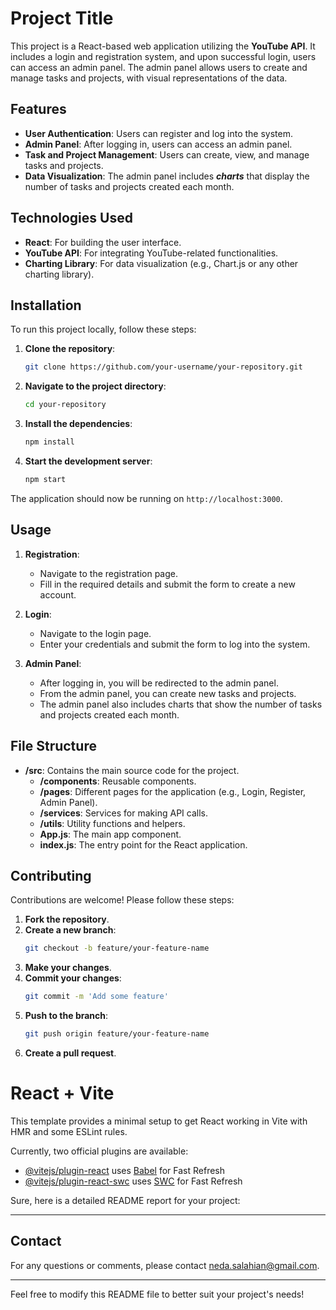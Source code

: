 # Project Title

This project is a React-based web application utilizing the **YouTube API**. It includes a login and registration system, and upon successful login, users can access an admin panel. The admin panel allows users to create and manage tasks and projects, with visual representations of the data.

## Features

- **User Authentication**: Users can register and log into the system.
- **Admin Panel**: After logging in, users can access an admin panel.
- **Task and Project Management**: Users can create, view, and manage tasks and projects.
- **Data Visualization**: The admin panel includes ***charts*** that display the number of tasks and projects created each month.

## Technologies Used

- **React**: For building the user interface.
- **YouTube API**: For integrating YouTube-related functionalities.
- **Charting Library**: For data visualization (e.g., Chart.js or any other charting library).

## Installation

To run this project locally, follow these steps:

1. **Clone the repository**:
    ```bash
    git clone https://github.com/your-username/your-repository.git
    ```

2. **Navigate to the project directory**:
    ```bash
    cd your-repository
    ```

3. **Install the dependencies**:
    ```bash
    npm install
    ```

4. **Start the development server**:
    ```bash
    npm start
    ```

The application should now be running on `http://localhost:3000`.

## Usage

1. **Registration**:
    - Navigate to the registration page.
    - Fill in the required details and submit the form to create a new account.

2. **Login**:
    - Navigate to the login page.
    - Enter your credentials and submit the form to log into the system.

3. **Admin Panel**:
    - After logging in, you will be redirected to the admin panel.
    - From the admin panel, you can create new tasks and projects.
    - The admin panel also includes charts that show the number of tasks and projects created each month.

## File Structure

- **/src**: Contains the main source code for the project.
  - **/components**: Reusable components.
  - **/pages**: Different pages for the application (e.g., Login, Register, Admin Panel).
  - **/services**: Services for making API calls.
  - **/utils**: Utility functions and helpers.
  - **App.js**: The main app component.
  - **index.js**: The entry point for the React application.

## Contributing

Contributions are welcome! Please follow these steps:

1. **Fork the repository**.
2. **Create a new branch**:
    ```bash
    git checkout -b feature/your-feature-name
    ```
3. **Make your changes**.
4. **Commit your changes**:
    ```bash
    git commit -m 'Add some feature'
    ```
5. **Push to the branch**:
    ```bash
    git push origin feature/your-feature-name
    ```
6. **Create a pull request**.



# React + Vite

This template provides a minimal setup to get React working in Vite with HMR and some ESLint rules.

Currently, two official plugins are available:

- [@vitejs/plugin-react](https://github.com/vitejs/vite-plugin-react/blob/main/packages/plugin-react/README.md) uses [Babel](https://babeljs.io/) for Fast Refresh
- [@vitejs/plugin-react-swc](https://github.com/vitejs/vite-plugin-react-swc) uses [SWC](https://swc.rs/) for Fast Refresh


Sure, here is a detailed README report for your project:

---

## Contact

For any questions or comments, please contact [neda.salahian@gmail.com](mailto:neda.salahian@gmail.com).

---

Feel free to modify this README file to better suit your project's needs!